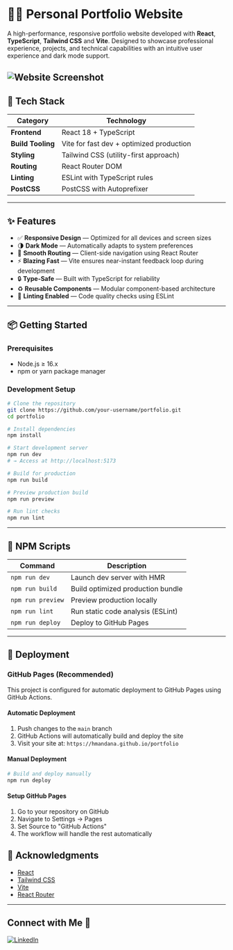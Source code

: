# 🧑‍💻 Personal Portfolio Website

A high-performance,  responsive portfolio website developed with **React**, **TypeScript**, **Tailwind CSS** and **Vite**. Designed to showcase professional experience, projects, and technical capabilities with an intuitive user experience and dark mode support.

![Website Screenshot](src/assets/portfolio.gif)
---

## 🚀 Tech Stack

| Category           | Technology                                    |
|--------------------|-----------------------------------------------|
| **Frontend**        | React 18 + TypeScript                         |
| **Build Tooling**   | Vite for fast dev + optimized production      |
| **Styling**         | Tailwind CSS (utility-first approach)         |
| **Routing**         | React Router DOM                              |
| **Linting**         | ESLint with TypeScript rules                  |
| **PostCSS**         | PostCSS with Autoprefixer                     |



---

## ✨ Features

- ✅ **Responsive Design** — Optimized for all devices and screen sizes  
- 🌗 **Dark Mode** — Automatically adapts to system preferences  
- 🔄 **Smooth Routing** — Client-side navigation using React Router  
- ⚡ **Blazing Fast** — Vite ensures near-instant feedback loop during development  
- 🔒 **Type-Safe** — Built with TypeScript for reliability  
- ♻️ **Reusable Components** — Modular component-based architecture  
- 🧪 **Linting Enabled** — Code quality checks using ESLint

---

## 📦 Getting Started

### Prerequisites

- Node.js ≥ 16.x
- npm or yarn package manager

### Development Setup

```bash
# Clone the repository
git clone https://github.com/your-username/portfolio.git
cd portfolio

# Install dependencies
npm install

# Start development server
npm run dev
# → Access at http://localhost:5173

# Build for production
npm run build

# Preview production build
npm run preview

# Run lint checks
npm run lint
```

---

## 📜 NPM Scripts

| Command           | Description                           |
|------------------|---------------------------------------|
| `npm run dev`     | Launch dev server with HMR            |
| `npm run build`   | Build optimized production bundle     |
| `npm run preview` | Preview production locally            |
| `npm run lint`    | Run static code analysis (ESLint)     |
| `npm run deploy`  | Deploy to GitHub Pages                |


---

## 📌 Deployment

### GitHub Pages (Recommended)

This project is configured for automatic deployment to GitHub Pages using GitHub Actions.

#### Automatic Deployment
1. Push changes to the `main` branch
2. GitHub Actions will automatically build and deploy the site
3. Visit your site at: `https://hmandana.github.io/portfolio`

#### Manual Deployment
```bash
# Build and deploy manually
npm run deploy
```

#### Setup GitHub Pages
1. Go to your repository on GitHub
2. Navigate to Settings → Pages
3. Set Source to "GitHub Actions"
4. The workflow will handle the rest automatically


## 🙌 Acknowledgments

- [React](https://reactjs.org/)
- [Tailwind CSS](https://tailwindcss.com/)
- [Vite](https://vitejs.dev/)
- [React Router](https://reactrouter.com/)

---

## Connect with Me 🤝
[![LinkedIn](https://img.shields.io/badge/LinkedIn-0077B5?style=for-the-badge&logo=linkedin&logoColor=white)](https://www.linkedin.com/in/haritham/)




